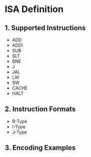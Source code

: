 # ISA Definition

## 1. Supported Instructions
- ADD
- ADDI
- SUB
- SLT
- BNE
- J
- JAL
- LW
- SW
- CACHE
- HALT

## 2. Instruction Formats
- R-Type
- I-Type
- J-Type

## 3. Encoding Examples
